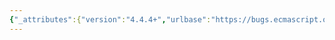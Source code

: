 ```yaml
---
{"_attributes":{"version":"4.4.4+","urlbase":"https://bugs.ecmascript.org/","maintainer":"dherman@mozilla.com"},"bug":{"bug_id":3529,"creation_ts":"2015-01-15 08:46:00 -0800","short_desc":"Typos rev30","delta_ts":"2015-01-15 16:19:04 -0800","product":"Draft for 6th Edition","component":"editorial issue","version":"Rev 30: December 24, 2014 Draft","rep_platform":"All","op_sys":"All","bug_status":"RESOLVED","resolution":"FIXED","priority":"Normal","bug_severity":"normal","everconfirmed":true,"reporter":{"uid":"andrebargull","name":"André Bargull"},"assigned_to":{"uid":"allen","name":"Allen Wirfs-Brock"},"long_desc":[{"commentid":11370,"comment_count":0,"who":{"uid":"andrebargull","name":"André Bargull"},"bug_when":"2015-01-15 08:46:08 -0800","thetext":"6.2.3.4 InitializeReferencedBinding\n\n- step 6: \"Enviornment\" -> \"Environment\"\n- step 7: \"the the\" -> \"the\"\n\n\n7.4.1  GetIterator\n\n- step 3: double full stop\n\n\n8.1.1.1.5 SetMutableBinding\n\n- step 2: invalid full stop after \"then\"\n\n\n11.8.4.3 Static Semantics:  SV’s \n\n- 6th item: CV -> SV\n\n\n12.3.4.1 Runtime Semantics: Evaluation\n\n- between both algorithms: \"that whose\" -> \"whose\"\n\n\n12.6.3  Runtime Semantics: Evaluation\n\n- step 10: \"and specified\" -> \"as specified\"\n\n\n12.14.5.2 Runtime Semantics: DestructuringAssignmentEvaluation \n\n- rules for `AssignmentProperty : IdentifierReference Initializer`, step 5.d.iii.2: double full stops\n\n\n12.14.5.4 Runtime Semantics: KeyedDestructuringAssignmentEvaluation \n\n- step 7.a: \"v\" -> \"rhsValue\"\n\n\n13.0.3  Static Semantics: ContainsUndefinedContinueTarget\n\n- rules for `BreakableStatement : IterationStatement`, step 1: double full stop\n\n\n13.2.3.7 Runtime Semantics: KeyedBindingInitialization \n\n- `BindingElement : BindingPattern  Initializer`, step 3c: \"defaultValue\" -> \"v\"\n\n\n13.6.4.13 Runtime Semantics: ForIn/OfBodyEvaluation  \n\n- step 5.j.iii: \"BindingInitializtion\" -> \"BindingInitialization\"\n\n\n14.5.15 Runtime Semantics: BindingClassDeclarationEvaluation\n\n- NOTE: \"and and\" -> \"and\" (2x)\n\n\n15.2.1.5  Static Semantics:  ExportedBindings  \n\n- NOTE: \"assocated\" -> \"associated\"\n\n\n15.2.3.3  Static Semantics:  ExportedBindings  \n\n- `ExportDeclaration : export default AssignmentExpression`, step 1: double full stop\n\n\n21.1.3.20 String.prototype.toLocaleLowerCase ( [ reserved1 [ , reserved2 ] ] )  \n21.1.3.21 String.prototype.toLocaleUpperCase ([ reserved1 [ , reserved2 ] ] )  \n\n- NOTE 1: \"are reserved\" -> \"is reserved\"\n\n\n22.1.3.8  Array.prototype.find ( predicate [ , thisArg ] )  \n\n- \"they the existed an have\" ?\n\n\nB.1.4  Regular Expressions Patterns\n\n- 1st paragraph: \"ordering or\" -> \"ordering of\"\n- 1st paragraph: \"The following grammar is used\" ?\n- 2nd paragraph: \"grammer\" -> \"grammar\" (2x)\n- 2nd paragraph: \"includes\" -> \"include\"\n\n\nB.3.3  Block-Level Function Declarations Web Legacy Compatibility Semantics \n\n- algorithm step 2b: \"provide\" -> \"provided\""},{"commentid":11390,"comment_count":1,"who":{"uid":"allen","name":"Allen Wirfs-Brock"},"bug_when":"2015-01-15 11:24:28 -0800","thetext":"fixed in rev31 editor's draft"},{"commentid":11443,"comment_count":2,"who":{"uid":"allen","name":"Allen Wirfs-Brock"},"bug_when":"2015-01-15 16:19:04 -0800","thetext":"In Rev31"}]}}
---
```

